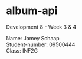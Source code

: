 # album-api
Development 8 - Week 3 & 4
<p>
Name: Jamey Schaap <br>
Student-number: 09500444 <br>
Class: INF2G <br>
</p>
